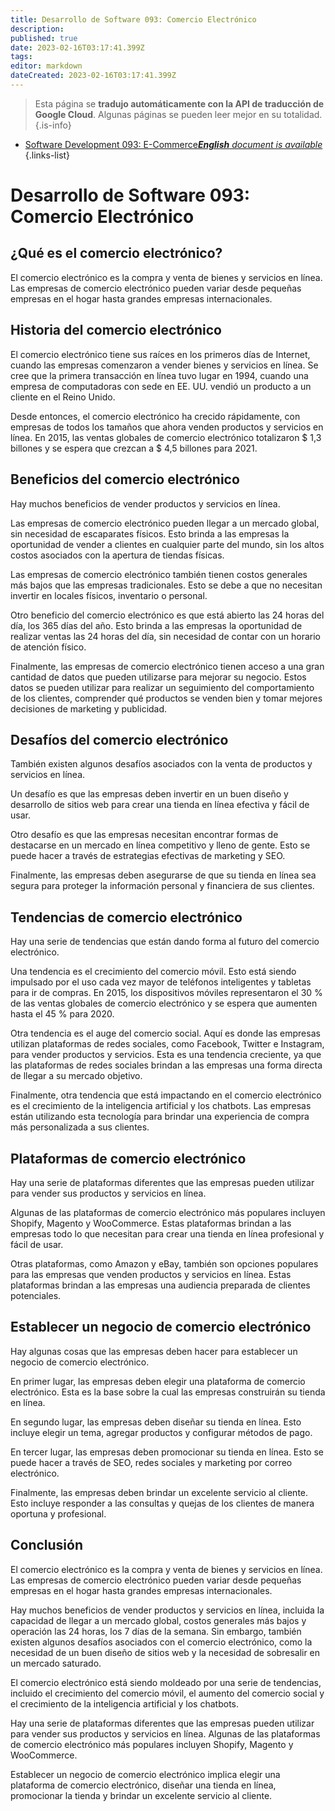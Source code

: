 ```yaml
---
title: Desarrollo de Software 093: Comercio Electrónico
description: 
published: true
date: 2023-02-16T03:17:41.399Z
tags: 
editor: markdown
dateCreated: 2023-02-16T03:17:41.399Z
---
```


> Esta página se **tradujo automáticamente con la API de traducción de Google Cloud**.
Algunas páginas se pueden leer mejor en su totalidad.{.is-info}



- [Software Development 093: E-Commerce***English** document is available*](/en/Knowledge-base/Software-Development/Learning/software-development-093-e-commerce)
{.links-list}


# Desarrollo de Software 093: Comercio Electrónico

## ¿Qué es el comercio electrónico?

El comercio electrónico es la compra y venta de bienes y servicios en línea. Las empresas de comercio electrónico pueden variar desde pequeñas empresas en el hogar hasta grandes empresas internacionales.

## Historia del comercio electrónico

El comercio electrónico tiene sus raíces en los primeros días de Internet, cuando las empresas comenzaron a vender bienes y servicios en línea. Se cree que la primera transacción en línea tuvo lugar en 1994, cuando una empresa de computadoras con sede en EE. UU. vendió un producto a un cliente en el Reino Unido.

Desde entonces, el comercio electrónico ha crecido rápidamente, con empresas de todos los tamaños que ahora venden productos y servicios en línea. En 2015, las ventas globales de comercio electrónico totalizaron $ 1,3 billones y se espera que crezcan a $ 4,5 billones para 2021.

## Beneficios del comercio electrónico

Hay muchos beneficios de vender productos y servicios en línea.

Las empresas de comercio electrónico pueden llegar a un mercado global, sin necesidad de escaparates físicos. Esto brinda a las empresas la oportunidad de vender a clientes en cualquier parte del mundo, sin los altos costos asociados con la apertura de tiendas físicas.

Las empresas de comercio electrónico también tienen costos generales más bajos que las empresas tradicionales. Esto se debe a que no necesitan invertir en locales físicos, inventario o personal.

Otro beneficio del comercio electrónico es que está abierto las 24 horas del día, los 365 días del año. Esto brinda a las empresas la oportunidad de realizar ventas las 24 horas del día, sin necesidad de contar con un horario de atención físico.

Finalmente, las empresas de comercio electrónico tienen acceso a una gran cantidad de datos que pueden utilizarse para mejorar su negocio. Estos datos se pueden utilizar para realizar un seguimiento del comportamiento de los clientes, comprender qué productos se venden bien y tomar mejores decisiones de marketing y publicidad.

## Desafíos del comercio electrónico

También existen algunos desafíos asociados con la venta de productos y servicios en línea.

Un desafío es que las empresas deben invertir en un buen diseño y desarrollo de sitios web para crear una tienda en línea efectiva y fácil de usar.

Otro desafío es que las empresas necesitan encontrar formas de destacarse en un mercado en línea competitivo y lleno de gente. Esto se puede hacer a través de estrategias efectivas de marketing y SEO.

Finalmente, las empresas deben asegurarse de que su tienda en línea sea segura para proteger la información personal y financiera de sus clientes.

## Tendencias de comercio electrónico

Hay una serie de tendencias que están dando forma al futuro del comercio electrónico.

Una tendencia es el crecimiento del comercio móvil. Esto está siendo impulsado por el uso cada vez mayor de teléfonos inteligentes y tabletas para ir de compras. En 2015, los dispositivos móviles representaron el 30 % de las ventas globales de comercio electrónico y se espera que aumenten hasta el 45 % para 2020.

Otra tendencia es el auge del comercio social. Aquí es donde las empresas utilizan plataformas de redes sociales, como Facebook, Twitter e Instagram, para vender productos y servicios. Esta es una tendencia creciente, ya que las plataformas de redes sociales brindan a las empresas una forma directa de llegar a su mercado objetivo.

Finalmente, otra tendencia que está impactando en el comercio electrónico es el crecimiento de la inteligencia artificial y los chatbots. Las empresas están utilizando esta tecnología para brindar una experiencia de compra más personalizada a sus clientes.

## Plataformas de comercio electrónico

Hay una serie de plataformas diferentes que las empresas pueden utilizar para vender sus productos y servicios en línea.

Algunas de las plataformas de comercio electrónico más populares incluyen Shopify, Magento y WooCommerce. Estas plataformas brindan a las empresas todo lo que necesitan para crear una tienda en línea profesional y fácil de usar.

Otras plataformas, como Amazon y eBay, también son opciones populares para las empresas que venden productos y servicios en línea. Estas plataformas brindan a las empresas una audiencia preparada de clientes potenciales.

## Establecer un negocio de comercio electrónico

Hay algunas cosas que las empresas deben hacer para establecer un negocio de comercio electrónico.

En primer lugar, las empresas deben elegir una plataforma de comercio electrónico. Esta es la base sobre la cual las empresas construirán su tienda en línea.

En segundo lugar, las empresas deben diseñar su tienda en línea. Esto incluye elegir un tema, agregar productos y configurar métodos de pago.

En tercer lugar, las empresas deben promocionar su tienda en línea. Esto se puede hacer a través de SEO, redes sociales y marketing por correo electrónico.

Finalmente, las empresas deben brindar un excelente servicio al cliente. Esto incluye responder a las consultas y quejas de los clientes de manera oportuna y profesional.

## Conclusión

El comercio electrónico es la compra y venta de bienes y servicios en línea. Las empresas de comercio electrónico pueden variar desde pequeñas empresas en el hogar hasta grandes empresas internacionales.

Hay muchos beneficios de vender productos y servicios en línea, incluida la capacidad de llegar a un mercado global, costos generales más bajos y operación las 24 horas, los 7 días de la semana. Sin embargo, también existen algunos desafíos asociados con el comercio electrónico, como la necesidad de un buen diseño de sitios web y la necesidad de sobresalir en un mercado saturado.

El comercio electrónico está siendo moldeado por una serie de tendencias, incluido el crecimiento del comercio móvil, el aumento del comercio social y el crecimiento de la inteligencia artificial y los chatbots.

Hay una serie de plataformas diferentes que las empresas pueden utilizar para vender sus productos y servicios en línea. Algunas de las plataformas de comercio electrónico más populares incluyen Shopify, Magento y WooCommerce.

Establecer un negocio de comercio electrónico implica elegir una plataforma de comercio electrónico, diseñar una tienda en línea, promocionar la tienda y brindar un excelente servicio al cliente.